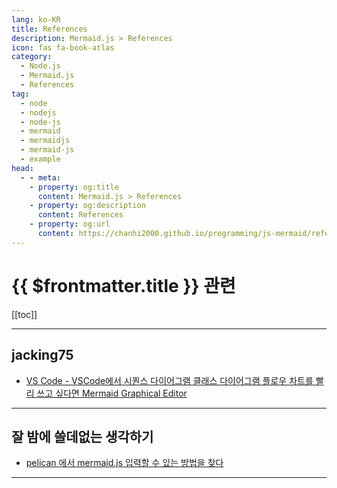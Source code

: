 ```yaml
---
lang: ko-KR
title: References
description: Mermaid.js > References
icon: fas fa-book-atlas
category:
  - Node.js
  - Mermaid.js
  - References
tag: 
  - node
  - nodejs
  - node-js
  - mermaid
  - mermaidjs
  - mermaid-js
  - example
head:
  - - meta:
    - property: og:title
      content: Mermaid.js > References
    - property: og:description
      content: References
    - property: og:url
      content: https://chanhi2000.github.io/programming/js-mermaid/references.html
---
```


# {{ $frontmatter.title }} 관련

[[toc]]

---

## jacking75

- [VS Code - VSCode에서 시퀀스 다이어그램 클래스 다이어그램 플로우 차트를 빨리 쓰고 싶다면 Mermaid Graphical Editor](https://jacking75.github.io/VS_code_20240607/)

<!-- END: jacking75.github.io -->

---

## 잘 밤에 쓸데없는 생각하기

- [pelican 에서 mermaid.js 입력할 수 있는 방법을 찾다](https://ujuc.github.io/2024/10/19/pelican-%EC%97%90%EC%84%9C-mermaidjs-%EC%9E%85%EB%A0%A5%ED%95%A0-%EC%88%98-%EC%9E%88%EB%8A%94-%EB%B0%A9%EB%B2%95%EC%9D%84-%EC%B0%BE%EB%8B%A4/)

<!-- END: ujuc.github.io -->

---

<TagLinks />